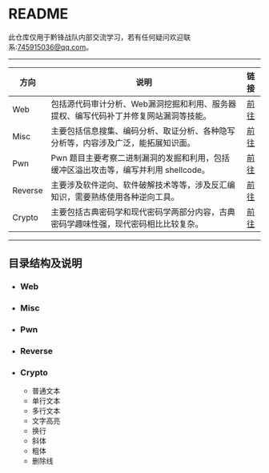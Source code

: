README
======================
此仓库仅用于黔锋战队内部交流学习，若有任何疑问欢迎联系:745915036@qq.com。

****

|方向|说明|链接|
|---|---|:---:|
|Web|包括源代码审计分析、Web漏洞挖掘和利用、服务器提权、编写代码补丁并修复网站漏洞等技能。|[前往](/Web/)|
|Misc|主要包括信息搜集、编码分析、取证分析、各种隐写分析等，内容涉及广泛，能拓展知识面。|[前往](/Misc/)|
|Pwn|Pwn 题目主要考察二进制漏洞的发掘和利用，包括缓冲区溢出攻击等，编写并利用 shellcode。|[前往](/Pwn/)|
|Reverse|主要涉及软件逆向、软件破解技术等等，涉及反汇编知识，需要熟练使用各种逆向工具。|[前往](/Reverse/)|
|Crypto|主要包括古典密码学和现代密码学两部分内容，古典密码学趣味性强，现代密码相比比较复杂。|[前往](/Crypto/)|

****
## 目录结构及说明
* ### Web
* ### Misc
* ### Pwn
* ### Reverse
* ### Crypto
    * 普通文本
    * 单行文本
    * 多行文本
    * 文字高亮
    * 换行
    * 斜体
    * 粗体
    * 删除线

